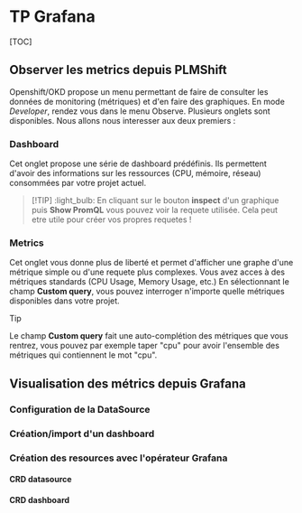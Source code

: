 # TP Grafana

[TOC]

## Observer les metrics depuis PLMShift

Openshift/OKD propose un menu permettant de faire de consulter les données de monitoring (métriques) et d'en faire des graphiques. 
En mode *Developer*, rendez vous dans le menu Observe. Plusieurs onglets sont disponibles. Nous allons nous interesser aux deux premiers : 
### Dashboard
Cet onglet propose une série de dashboard prédéfinis. Ils permettent d'avoir des informations sur les ressources (CPU, mémoire, réseau) consommées par votre projet actuel. 

>[!TIP] :light_bulb: 
>En cliquant sur le bouton **inspect** d'un graphique puis **Show PromQL** vous pouvez voir la requete utilisée. Cela peut etre utile pour créer vos propres requetes !

### Metrics
Cet onglet vous donne plus de liberté et permet d'afficher une graphe d'une métrique simple ou d'une requete plus complexes. 
Vous avez acces à des métriques standards (CPU Usage, Memory Usage, etc.)
En sélectionnant le champ **Custom query**, vous pouvez interroger n'importe quelle métriques disponibles dans votre projet. 

>[!TIP]
>Le champ **Custom query** fait une auto-complétion des métriques que vous rentrez, vous pouvez par exemple taper "cpu" pour avoir l'ensemble des métriques qui contiennent le mot "cpu". 


## Visualisation des métrics depuis Grafana

### Configuration de la DataSource

### Création/import d'un dashboard

### Création des resources avec l'opérateur Grafana

#### CRD datasource
#### CRD dashboard